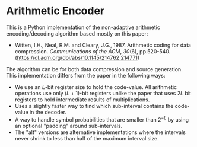 # Arithmetic Encoder

This is a Python implementation of the non-adaptive arithmetic encoding/decoding algorithm based mostly on this paper:

- Witten, I.H., Neal, R.M. and Cleary, J.G., 1987. Arithmetic coding for data compression. *Communications of the ACM*, *30*(6), pp.520-540. (https://dl.acm.org/doi/abs/10.1145/214762.214771)

The algorithm can be for both data compression and source generation. This implementation differs from the paper in the following ways:

- We use an $L$-bit register size to hold the code-value. All arithmetic operations use only $(L+1)$-bit registers unlike the paper that uses $2L$ bit registers to hold intermediate results of multiplications.
- Uses a slightly faster way to find which sub-interval contains the code-value in the decoder.
- A way to handle symbol probabilities that are smaller than $2^{-L}$ by using an optional "padding" around sub-intervals.
- The "alt" versions are alternative implementations where the intervals never shrink to less than half of the maximum interval size.
